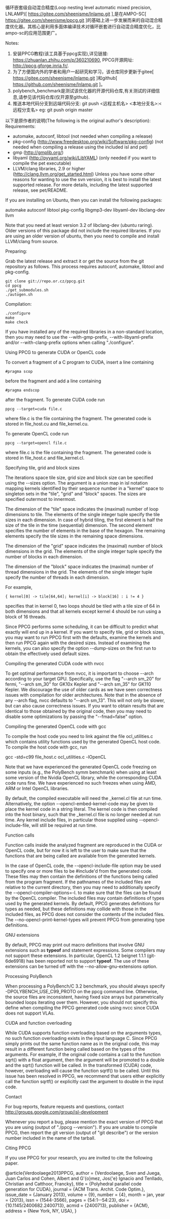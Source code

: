 循环嵌套级自动混合精度(Loop nesting level automatic mixed precision, LNLAMP)[ https://gitee.com/sheenisme/lnlamp.git ],是在AMPO-SC[ https://gitee.com/sheenisme/ppcg.git ]的基础上进一步发展而来的自动混合精度优化器。其核心是利用多面体编译技术对循环嵌套进行自动混合精度优化，比ampo-sc的应用范围更广。


Notes:
1. 安装PPCG教程(该工具基于ppcg实现),详见链接: https://zhuanlan.zhihu.com/p/360210690, PPCG开源网址: http://ppcg.gforge.inria.fr/.
2. 为了方便国内外的学者和用户一起研究和学习，该仓库同步更新于gitee[ https://gitee.com/sheenisme/lnlamp.git ]和github[ https://github.com/sheenisme/lnlamp.git ]。
3. polybench_benchmark是测试该优化器的开源代码仓库,有关测试的详细信息,请参见该代码仓库(仅开源至github).
4. 推送本地代码分支到远端代码分支:
	git push <远程主机名> <本地分支名>:<远程分支名>
	eg: git push origin master

以下是原作者的说明(The following is the original author's description):
Requirements:

- automake, autoconf, libtool
	(not needed when compiling a release)
- pkg-config (http://www.freedesktop.org/wiki/Software/pkg-config)
	(not needed when compiling a release using the included isl and pet)
- gmp (http://gmplib.org/)
- libyaml (http://pyyaml.org/wiki/LibYAML)
	(only needed if you want to compile the pet executable)
- LLVM/clang libraries, 2.9 or higher (http://clang.llvm.org/get_started.html)
	Unless you have some other reasons for wanting to use the svn version,
	it is best to install the latest supported release.
	For more details, including the latest supported release,
	see pet/README.

If you are installing on Ubuntu, then you can install the following packages:

automake autoconf libtool pkg-config libgmp3-dev libyaml-dev libclang-dev llvm

Note that you need at least version 3.2 of libclang-dev (ubuntu raring).
Older versions of this package did not include the required libraries.
If you are using an older version of ubuntu, then you need to compile and
install LLVM/clang from source.


Preparing:

Grab the latest release and extract it or get the source from
the git repository as follows.  This process requires autoconf,
automake, libtool and pkg-config.

	git clone git://repo.or.cz/ppcg.git
	cd ppcg
	./get_submodules.sh
	./autogen.sh


Compilation:

	./configure
	make
	make check

If you have installed any of the required libraries in a non-standard
location, then you may need to use the --with-gmp-prefix,
--with-libyaml-prefix and/or --with-clang-prefix options
when calling "./configure".


Using PPCG to generate CUDA or OpenCL code

To convert a fragment of a C program to CUDA, insert a line containing

	#pragma scop

before the fragment and add a line containing

	#pragma endscop

after the fragment.  To generate CUDA code run
	
	ppcg --target=cuda file.c

where file.c is the file containing the fragment.  The generated
code is stored in file_host.cu and file_kernel.cu.

To generate OpenCL code run

	ppcg --target=opencl file.c

where file.c is the file containing the fragment.  The generated code
is stored in file_host.c and file_kernel.cl.


Specifying tile, grid and block sizes

The iterations space tile size, grid size and block size can
be specified using the --sizes option.  The argument is a union map
in isl notation mapping kernels identified by their sequence number
in a "kernel" space to singleton sets in the "tile", "grid" and "block"
spaces.  The sizes are specified outermost to innermost.

The dimension of the "tile" space indicates the (maximal) number of loop
dimensions to tile.  The elements of the single integer tuple
specify the tile sizes in each dimension.
In case of hybrid tiling, the first element is half the size of
the tile in the time (sequential) dimension.  The second element
specifies the number of elements in the base of the hexagon.
The remaining elements specify the tile sizes in the remaining space
dimensions.

The dimension of the "grid" space indicates the (maximal) number of block
dimensions in the grid.  The elements of the single integer tuple
specify the number of blocks in each dimension.

The dimension of the "block" space indicates the (maximal) number of thread
dimensions in the grid.  The elements of the single integer tuple
specify the number of threads in each dimension.

For example,

    { kernel[0] -> tile[64,64]; kernel[i] -> block[16] : i != 4 }

specifies that in kernel 0, two loops should be tiled with a tile
size of 64 in both dimensions and that all kernels except kernel 4
should be run using a block of 16 threads.

Since PPCG performs some scheduling, it can be difficult to predict
what exactly will end up in a kernel.  If you want to specify
tile, grid or block sizes, you may want to run PPCG first with the defaults,
examine the kernels and then run PPCG again with the desired sizes.
Instead of examining the kernels, you can also specify the option
--dump-sizes on the first run to obtain the effectively used default sizes.


Compiling the generated CUDA code with nvcc

To get optimal performance from nvcc, it is important to choose --arch
according to your target GPU.  Specifically, use the flag "--arch sm_20"
for fermi, "--arch sm_30" for GK10x Kepler and "--arch sm_35" for
GK110 Kepler.  We discourage the use of older cards as we have seen
correctness issues with compilation for older architectures.
Note that in the absence of any --arch flag, nvcc defaults to
"--arch sm_13". This will not only be slower, but can also cause
correctness issues.
If you want to obtain results that are identical to those obtained
by the original code, then you may need to disable some optimizations
by passing the "--fmad=false" option.


Compiling the generated OpenCL code with gcc

To compile the host code you need to link against the file
ocl_utilities.c which contains utility functions used by the generated
OpenCL host code.  To compile the host code with gcc, run

  gcc -std=c99 file_host.c ocl_utilities.c -lOpenCL

Note that we have experienced the generated OpenCL code freezing
on some inputs (e.g., the PolyBench symm benchmark) when using
at least some version of the Nvidia OpenCL library, while the
corresponding CUDA code runs fine.
We have experienced no such freezes when using AMD, ARM or Intel
OpenCL libraries.

By default, the compiled executable will need the _kernel.cl file at
run time.  Alternatively, the option --opencl-embed-kernel-code may be
given to place the kernel code in a string literal.  The kernel code is
then compiled into the host binary, such that the _kernel.cl file is no
longer needed at run time.  Any kernel include files, in particular
those supplied using --opencl-include-file, will still be required at
run time.


Function calls

Function calls inside the analyzed fragment are reproduced
in the CUDA or OpenCL code, but for now it is left to the user
to make sure that the functions that are being called are
available from the generated kernels.

In the case of OpenCL code, the --opencl-include-file option
may be used to specify one or more files to be #include'd
from the generated code.  These files may then contain
the definitions of the functions being called from the
program fragment.  If the pathnames of the included files
are relative to the current directory, then you may need
to additionally specify the --opencl-compiler-options=-I.
to make sure that the files can be found by the OpenCL compiler.
The included files may contain definitions of types used by the
generated kernels.  By default, PPCG generates definitions for
types as needed, but these definitions may collide with those in
the included files, as PPCG does not consider the contents of the
included files.  The --no-opencl-print-kernel-types will prevent
PPCG from generating type definitions.


GNU extensions

By default, PPCG may print out macro definitions that involve
GNU extensions such as __typeof__ and statement expressions.
Some compilers may not support these extensions.
In particular, OpenCL 1.2 beignet 1.1.1 (git-6de6918)
has been reported not to support __typeof__.
The use of these extensions can be turned off with the
--no-allow-gnu-extensions option.


Processing PolyBench

When processing a PolyBench/C 3.2 benchmark, you should always specify
-DPOLYBENCH_USE_C99_PROTO on the ppcg command line.  Otherwise, the source
files are inconsistent, having fixed size arrays but parametrically
bounded loops iterating over them.
However, you should not specify this define when compiling
the PPCG generated code using nvcc since CUDA does not support VLAs.


CUDA and function overloading

While CUDA supports function overloading based on the arguments types,
no such function overloading exists in the input language C.  Since PPCG
simply prints out the same function name as in the original code, this
may result in a different function being called based on the types
of the arguments.  For example, if the original code contains a call
to the function sqrt() with a float argument, then the argument will
be promoted to a double and the sqrt() function will be called.
In the transformed (CUDA) code, however, overloading will cause the
function sqrtf() to be called.  Until this issue has been resolved in PPCG,
we recommend that users either explicitly call the function sqrtf() or
explicitly cast the argument to double in the input code.


Contact

For bug reports, feature requests and questions,
contact http://groups.google.com/group/isl-development

Whenever you report a bug, please mention the exact version of PPCG
that you are using (output of "./ppcg --version").  If you are unable
to compile PPCG, then report the git version (output of "git describe")
or the version number included in the name of the tarball.


Citing PPCG

If you use PPCG for your research, you are invited to cite
the following paper.

@article{Verdoolaege2013PPCG,
    author = {Verdoolaege, Sven and Juega, Juan Carlos and Cohen, Albert and
		G\'{o}mez, Jos{\'e} Ignacio and Tenllado, Christian and
		Catthoor, Francky},
    title = {Polyhedral parallel code generation for CUDA},
    journal = {ACM Trans. Archit. Code Optim.},
    issue_date = {January 2013},
    volume = {9},
    number = {4},
    month = jan,
    year = {2013},
    issn = {1544-3566},
    pages = {54:1--54:23},
    doi = {10.1145/2400682.2400713},
    acmid = {2400713},
    publisher = {ACM},
    address = {New York, NY, USA},
}
